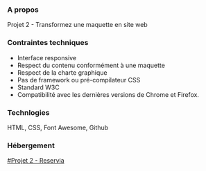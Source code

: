 ### A propos
Projet 2 - Transformez une maquette en site web

### Contraintes techniques
- Interface responsive
- Respect  du contenu conformément à une maquette
- Respect de la charte graphique
- Pas de framework ou pré-compilateur CSS
- Standard W3C
- Compatibilité avec les dernières versions de Chrome et Firefox.

### Technlogies
HTML, CSS, Font Awesome, Github

### Hébergement
[#Projet 2 - Reservia](www.grimonprezalexis_2_07022021.github.io)
